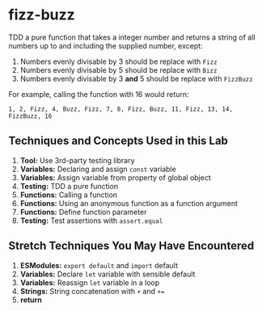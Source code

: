 fizz-buzz
===

TDD a pure function that takes a integer number and returns a string of all numbers up to and including the supplied number, except:

1. Numbers evenly divisable by 3 should be replace with `Fizz`
1. Numbers evenly divisable by 5 should be replace with `Bizz`
1. Numbers evenly divisable by 3 **and** 5 should be replace with `FizzBuzz`

For example, calling the function with 16 would return:

```
1, 2, Fizz, 4, Buzz, Fizz, 7, 8, Fizz, Buzz, 11, Fizz, 13, 14, FizzBuzz, 16
```

## Techniques and Concepts Used in this Lab


1. **Tool:** Use 3rd-party testing library
1. **Variables:** Declaring and assign `const` variable
1. **Variables:** Assign variable from property of global object
1. **Testing:** TDD a pure function
1. **Functions:** Calling a function
1. **Functions:** Using an anonymous function as a function argument
1. **Functions:** Define function parameter
1. **Testing:** Test assertions with `assert.equal`

## Stretch Techniques You May Have Encountered

1. **ESModules:** `export default` and `import` default
1. **Variables:** Declare `let` variable with sensible default
1. **Variables:** Reassign `let` variable in a loop
1. **Strings:** String concatenation with `+` and `+=`
1. **return**
